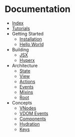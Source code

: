 # Documentation

- [Index](/docs/index.md)
- [Tutorials](/docs/tutorials.md)
- Getting Started
  - [Installation](/docs/getting-started.md#installation)
  - [Hello World](/docs/getting-started.md#hello-world)
- Building
  - [JSX](/docs/jsx.md)
  - [Hyperx](/docs/hyperx.md)
- Architecture
  - [State](/docs/state.md)
  - [View](/docs/view.md)
  - [Actions](/docs/actions.md)
  - [Events](/docs/events.md)
  - [Mixins](/docs/mixins.md)
  - [Root](/docs/root.md)
- Concepts
  - [VNodes](/docs/vnodes.md)
  - [VDOM Events](/docs/vdom-events.md)
  - [Components](/docs/components.md)
  - [Hydration](/docs/hydration.md)
  - [Keys](/docs/keys.md)
